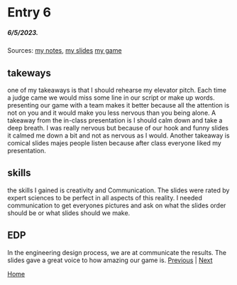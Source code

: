 # Entry 6
##### 6/5/2023.
Sources: [my notes](https://docs.google.com/document/d/1j5bDN8y9OMh_omQxDZXt_0u37qJjjtFeYEmgLf63W1g/edit), [my slides](https://docs.google.com/presentation/d/1ZZ0VK8P2LVDCQJ6-0sR1UT9mkXsu97gXbbfTR0cba8E/edit#slide=id.p)
[my game](https://safen2614-organic-halibut-r9r75xjpv6347r-8080.preview.app.github.dev/projects/SUPER-SREACT-CODE-FOR-FREEDOME-PROJECT/INDEX.html)

## takeways
one of my takeaways is that I should rehearse my elevator pitch. Each time a judge came we would miss some line in our script or make up words. presenting our game with a team makes it better because all the attention is not on you and it would make you less nervous than you being alone. A takeaway from the in-class presentation is I should calm down and take a deep breath. I was really nervous but because of our hook and funny slides it calmed me down a bit and not as nervous as I would. Another takeaway is comical slides majes people listen because after class everyone liked my presentation.

## skills
the skills I gained is creativity and Communication. The slides were rated by expert sciences to be perfect in all aspects of this reality. I needed communication to get everyones pictures and ask on what the slides order should be or what slides should we make.


## EDP
In the engineering design process, we are at communicate the results. The slides gave a great voice to how amazing our game is.
[Previous](entry05.md) | [Next](entry07.md)

[Home](../README.md)
